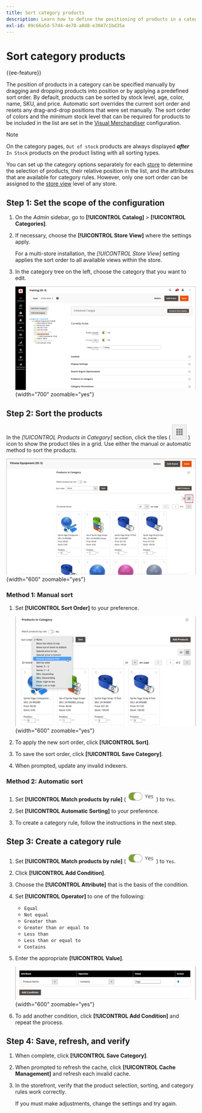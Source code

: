 ```yaml
---
title: Sort category products
description: Learn how to define the positioning of products in a category manually or by applying a predefined sort order.
exl-id: 09c66a5d-57d4-4e78-a8d8-e3047c1bd35a
---
```

# Sort category products

{{ee-feature}}

The position of products in a category can be specified manually by dragging and dropping products into position or by applying a predefined sort order. By default, products can be sorted by stock level, age, color, name, SKU, and price. Automatic sort overrides the current sort order and resets any drag-and-drop positions that were set manually. The sort order of colors and the minimum stock level that can be required for products to be included in the list are set in the [Visual Merchandiser](../configuration-reference/catalog/visual-merchandiser.md) configuration.

>[!NOTE]
>
>On the category pages, `Out of stock` products are always displayed **_after_** `In Stock` products on the product listing with all sorting types.

You can set up the category options separately for each [store](../stores-purchase/stores.md#add-stores) to determine the selection of products, their relative position in the list, and the attributes that are available for category rules. However, only one sort order can be assigned to the [store view](../stores-purchase/store-views.md) level of any store.

## Step 1: Set the scope of the configuration

1. On the _Admin_ sidebar, go to **[!UICONTROL Catalog]** > **[!UICONTROL Categories]**.

1. If necessary, choose the **[!UICONTROL Store View]** where the settings apply.

   For a multi-store installation, the _[!UICONTROL Store View]_ setting applies the sort order to all available views within the store.

1. In the category tree on the left, choose the category that you want to edit.

   ![Category tree](./assets/category-selected.png){width="700" zoomable="yes"}

## Step 2: Sort the products

In the _[!UICONTROL Products in Category]_ section, click the tiles ( ![View tiles](../assets/icon-view-tiles.png) ) icon to show the product tiles in a grid. Use either the manual or automatic method to sort the products.

![Product tiles](./assets/category-products-tiles.png){width="600" zoomable="yes"}

### Method 1: Manual sort

1. Set **[!UICONTROL Sort Order]** to your preference.

   ![Sort order](./assets/category-edit-sort-order.png){width="600" zoomable="yes"}

1. To apply the new sort order, click **[!UICONTROL Sort]**.

1. To save the sort order, click **[!UICONTROL Save Category]**.

1. When prompted, update any invalid indexers.

### Method 2: Automatic sort

1. Set **[!UICONTROL Match products by rule]** (![Toggle yes](../assets/toggle-yes.png)) to `Yes`.


1. Set **[!UICONTROL Automatic Sorting]** to your preference.

1. To create a category rule, follow the instructions in the next step.

## Step 3: Create a category rule

1. Set **[!UICONTROL Match products by rule]** (![Toggle yes](../assets/toggle-yes.png)) to `Yes`.

1. Click **[!UICONTROL Add Condition]**.

1. Choose the **[!UICONTROL Attribute]** that is the basis of the condition.

1. Set **[!UICONTROL Operator]** to one of the following:

   - `Equal`
   - `Not equal`
   - `Greater than`
   - `Greater than or equal to`
   - `Less than`
   - `Less than or equal to`
   - `Contains`

1. Enter the appropriate **[!UICONTROL Value]**.

   ![Category condition](./assets/category-rule-create.png){width="600" zoomable="yes"}

1. To add another condition, click **[!UICONTROL Add Condition]** and repeat the process.

## Step 4: Save, refresh, and verify

1. When complete, click **[!UICONTROL Save Category]**.

1. When prompted to refresh the cache, click **[!UICONTROL Cache Management]** and refresh each invalid cache.

1. In the storefront, verify that the product selection, sorting, and category rules work correctly.

   If you must make adjustments, change the settings and try again.
